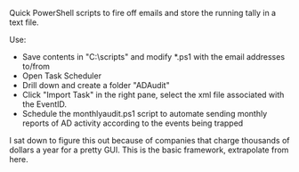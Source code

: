Quick PowerShell scripts to fire off emails and store the running tally in a text file.  

Use: 
- Save contents in "C:\scripts" and modify *.ps1 with the email addresses to/from
- Open Task Scheduler
- Drill down and create a folder "ADAudit"
- Click "Import Task" in the right pane, select the xml file associated with the EventID.
- Schedule the monthlyaudit.ps1 script to automate sending monthly reports of AD activity according to the events being trapped

I sat down to figure this out because of companies that charge thousands of dollars a year for a pretty GUI.  This is the basic framework, extrapolate from here.  
